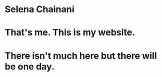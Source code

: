 # Selena Chainani
# That's me. This is my website.
# There isn't much here but there will be one day.
